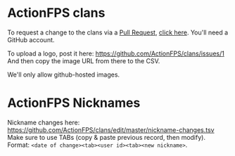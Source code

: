 # ActionFPS clans

To request a change to the clans via a [Pull Request](https://help.github.com/articles/github-glossary/#pull-request), [click here](https://github.com/ActionFPS/clans/edit/master/clans.csv). You'll need a GitHub account.

To upload a logo, post it here: https://github.com/ActionFPS/clans/issues/1
And then copy the image URL from there to the CSV.

We'll only allow github-hosted images.

# ActionFPS Nicknames

Nickname changes here: https://github.com/ActionFPS/clans/edit/master/nickname-changes.tsv
Make sure to use TABs (copy & paste previous record, then modify). Format: `<date of change><tab><user id><tab><new nickname>`.
